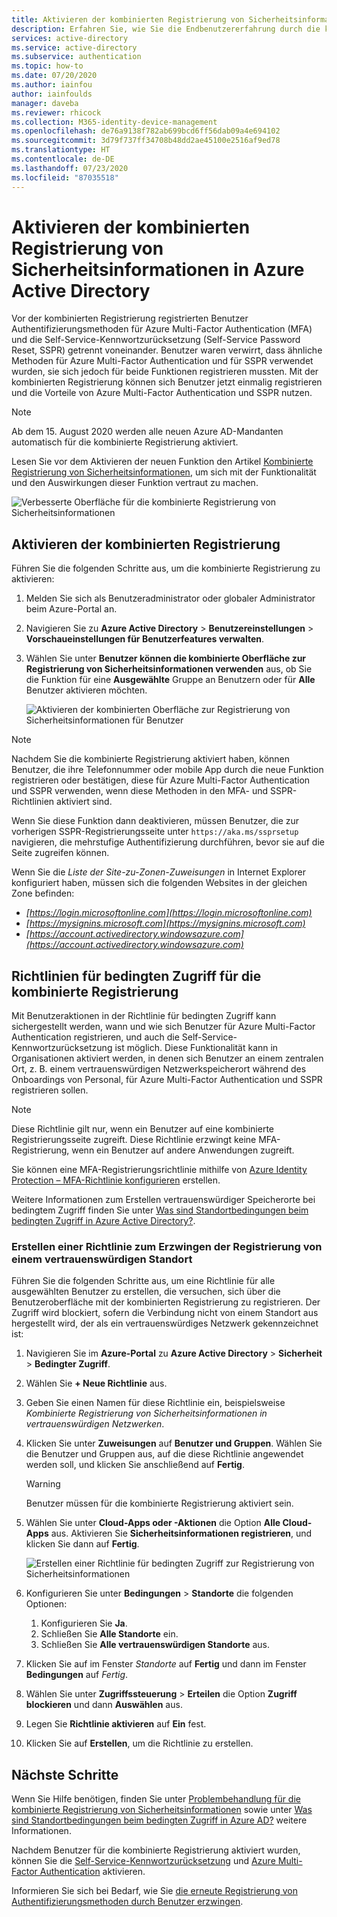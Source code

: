 ```yaml
---
title: Aktivieren der kombinierten Registrierung von Sicherheitsinformationen – Azure Active Directory
description: Erfahren Sie, wie Sie die Endbenutzererfahrung durch die kombinierte Registrierung mit Azure AD Multi-Factor Authentication und Self-Service-Kennwortzurücksetzung vereinfachen.
services: active-directory
ms.service: active-directory
ms.subservice: authentication
ms.topic: how-to
ms.date: 07/20/2020
ms.author: iainfou
author: iainfoulds
manager: daveba
ms.reviewer: rhicock
ms.collection: M365-identity-device-management
ms.openlocfilehash: de76a9138f782ab699bcd6ff56dab09a4e694102
ms.sourcegitcommit: 3d79f737ff34708b48dd2ae45100e2516af9ed78
ms.translationtype: HT
ms.contentlocale: de-DE
ms.lasthandoff: 07/23/2020
ms.locfileid: "87035518"
---
```

# <a name="enable-combined-security-information-registration-in-azure-active-directory"></a>Aktivieren der kombinierten Registrierung von Sicherheitsinformationen in Azure Active Directory

Vor der kombinierten Registrierung registrierten Benutzer Authentifizierungsmethoden für Azure Multi-Factor Authentication (MFA) und die Self-Service-Kennwortzurücksetzung (Self-Service Password Reset, SSPR) getrennt voneinander. Benutzer waren verwirrt, dass ähnliche Methoden für Azure Multi-Factor Authentication und für SSPR verwendet wurden, sie sich jedoch für beide Funktionen registrieren mussten. Mit der kombinierten Registrierung können sich Benutzer jetzt einmalig registrieren und die Vorteile von Azure Multi-Factor Authentication und SSPR nutzen.

> [!NOTE]
> Ab dem 15. August 2020 werden alle neuen Azure AD-Mandanten automatisch für die kombinierte Registrierung aktiviert.

Lesen Sie vor dem Aktivieren der neuen Funktion den Artikel [Kombinierte Registrierung von Sicherheitsinformationen](concept-registration-mfa-sspr-combined.md), um sich mit der Funktionalität und den Auswirkungen dieser Funktion vertraut zu machen.

![Verbesserte Oberfläche für die kombinierte Registrierung von Sicherheitsinformationen](media/howto-registration-mfa-sspr-combined/combined-security-info-more-required.png)

## <a name="enable-combined-registration"></a>Aktivieren der kombinierten Registrierung

Führen Sie die folgenden Schritte aus, um die kombinierte Registrierung zu aktivieren:

1. Melden Sie sich als Benutzeradministrator oder globaler Administrator beim Azure-Portal an.
2. Navigieren Sie zu **Azure Active Directory** > **Benutzereinstellungen** > **Vorschaueinstellungen für Benutzerfeatures verwalten**.
3. Wählen Sie unter **Benutzer können die kombinierte Oberfläche zur Registrierung von Sicherheitsinformationen verwenden** aus, ob Sie die Funktion für eine **Ausgewählte** Gruppe an Benutzern oder für **Alle** Benutzer aktivieren möchten.

   ![Aktivieren der kombinierten Oberfläche zur Registrierung von Sicherheitsinformationen für Benutzer](media/howto-registration-mfa-sspr-combined/enable-the-combined-security-info.png)

> [!NOTE]
> Nachdem Sie die kombinierte Registrierung aktiviert haben, können Benutzer, die ihre Telefonnummer oder mobile App durch die neue Funktion registrieren oder bestätigen, diese für Azure Multi-Factor Authentication und SSPR verwenden, wenn diese Methoden in den MFA- und SSPR-Richtlinien aktiviert sind.
>
> Wenn Sie diese Funktion dann deaktivieren, müssen Benutzer, die zur vorherigen SSPR-Registrierungsseite unter `https://aka.ms/ssprsetup` navigieren, die mehrstufige Authentifizierung durchführen, bevor sie auf die Seite zugreifen können.

Wenn Sie die *Liste der Site-zu-Zonen-Zuweisungen* in Internet Explorer konfiguriert haben, müssen sich die folgenden Websites in der gleichen Zone befinden:

* *[https://login.microsoftonline.com](https://login.microsoftonline.com)*
* *[https://mysignins.microsoft.com](https://mysignins.microsoft.com)*
* *[https://account.activedirectory.windowsazure.com](https://account.activedirectory.windowsazure.com)*

## <a name="conditional-access-policies-for-combined-registration"></a>Richtlinien für bedingten Zugriff für die kombinierte Registrierung

Mit Benutzeraktionen in der Richtlinie für bedingten Zugriff kann sichergestellt werden, wann und wie sich Benutzer für Azure Multi-Factor Authentication registrieren, und auch die Self-Service-Kennwortzurücksetzung ist möglich. Diese Funktionalität kann in Organisationen aktiviert werden, in denen sich Benutzer an einem zentralen Ort, z. B. einem vertrauenswürdigen Netzwerkspeicherort während des Onboardings von Personal, für Azure Multi-Factor Authentication und SSPR registrieren sollen.

> [!NOTE]
> Diese Richtlinie gilt nur, wenn ein Benutzer auf eine kombinierte Registrierungsseite zugreift. Diese Richtlinie erzwingt keine MFA-Registrierung, wenn ein Benutzer auf andere Anwendungen zugreift.
>
> Sie können eine MFA-Registrierungsrichtlinie mithilfe von [Azure Identity Protection – MFA-Richtlinie konfigurieren](../identity-protection/howto-identity-protection-configure-mfa-policy.md) erstellen.

Weitere Informationen zum Erstellen vertrauenswürdiger Speicherorte bei bedingtem Zugriff finden Sie unter [Was sind Standortbedingungen beim bedingten Zugriff in Azure Active Directory?](../conditional-access/location-condition.md#named-locations).

### <a name="create-a-policy-to-require-registration-from-a-trusted-location"></a>Erstellen einer Richtlinie zum Erzwingen der Registrierung von einem vertrauenswürdigen Standort

Führen Sie die folgenden Schritte aus, um eine Richtlinie für alle ausgewählten Benutzer zu erstellen, die versuchen, sich über die Benutzeroberfläche mit der kombinierten Registrierung zu registrieren. Der Zugriff wird blockiert, sofern die Verbindung nicht von einem Standort aus hergestellt wird, der als ein vertrauenswürdiges Netzwerk gekennzeichnet ist:

1. Navigieren Sie im **Azure-Portal** zu **Azure Active Directory** > **Sicherheit** > **Bedingter Zugriff**.
1. Wählen Sie **+ Neue Richtlinie** aus.
1. Geben Sie einen Namen für diese Richtlinie ein, beispielsweise *Kombinierte Registrierung von Sicherheitsinformationen in vertrauenswürdigen Netzwerken*.
1. Klicken Sie unter **Zuweisungen** auf **Benutzer und Gruppen**. Wählen Sie die Benutzer und Gruppen aus, auf die diese Richtlinie angewendet werden soll, und klicken Sie anschließend auf **Fertig**.

   > [!WARNING]
   > Benutzer müssen für die kombinierte Registrierung aktiviert sein.

1. Wählen Sie unter **Cloud-Apps oder -Aktionen** die Option **Alle Cloud-Apps** aus. Aktivieren Sie **Sicherheitsinformationen registrieren**, und klicken Sie dann auf **Fertig**.

    ![Erstellen einer Richtlinie für bedingten Zugriff zur Registrierung von Sicherheitsinformationen](media/howto-registration-mfa-sspr-combined/require-registration-from-trusted-location.png)

1. Konfigurieren Sie unter **Bedingungen** > **Standorte** die folgenden Optionen:
   1. Konfigurieren Sie **Ja**.
   1. Schließen Sie **Alle Standorte** ein.
   1. Schließen Sie **Alle vertrauenswürdigen Standorte** aus.
1. Klicken Sie auf im Fenster *Standorte* auf **Fertig** und dann im Fenster **Bedingungen** auf *Fertig*.
1. Wählen Sie unter **Zugriffssteuerung** > **Erteilen** die Option **Zugriff blockieren** und dann **Auswählen** aus.
1. Legen Sie **Richtlinie aktivieren** auf **Ein** fest.
1. Klicken Sie auf **Erstellen**, um die Richtlinie zu erstellen.

## <a name="next-steps"></a>Nächste Schritte

Wenn Sie Hilfe benötigen, finden Sie unter [Problembehandlung für die kombinierte Registrierung von Sicherheitsinformationen](howto-registration-mfa-sspr-combined-troubleshoot.md) sowie unter [Was sind Standortbedingungen beim bedingten Zugriff in Azure AD?](../conditional-access/location-condition.md) weitere Informationen.

Nachdem Benutzer für die kombinierte Registrierung aktiviert wurden, können Sie die [Self-Service-Kennwortzurücksetzung](tutorial-enable-sspr.md) und [Azure Multi-Factor Authentication](tutorial-enable-azure-mfa.md) aktivieren.

Informieren Sie sich bei Bedarf, wie Sie [die erneute Registrierung von Authentifizierungsmethoden durch Benutzer erzwingen](howto-mfa-userdevicesettings.md#manage-user-authentication-options).
